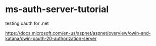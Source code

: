 # ms-auth-server-tutorial
testing oauth for .net

https://docs.microsoft.com/en-us/aspnet/aspnet/overview/owin-and-katana/owin-oauth-20-authorization-server